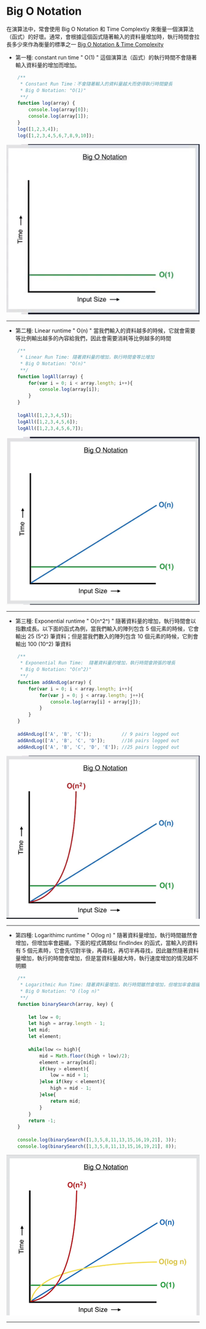 # Big O Notation 
在演算法中，常會使用 Big O Notation 和 Time Complextiy 來衡量一個演算法（函式）的好壞。通常，會根據這個函式隨著輸入的資料量增加時，執行時間會拉長多少來作為衡量的標準之一
[Big O Notation & Time Complexity](https://pjchender.blogspot.tw/2017/09/big-o-notation-time-complexity.html)

* 第一種: constant run time " O(1) "  這個演算法（函式）的執行時間不會隨著輸入資料量的增加而增加。
```javascript
    /**
     * Constant Run Time：不會隨著輸入的資料量越大而使得執行時間變長
     * Big O Notation: "O(1)"
     **/
    function log(array) {
        console.log(array[0]);
        console.log(array[1]);
    }
    log([1,2,3,4]);
    log([1,2,3,4,5,6,7,8,9,10]);

```
![時間複雜度:O(1)](img/01.png)

---

*  第二種: Linear runtime " O(n) " 當我們輸入的資料越多的時候，它就會需要等比例輸出越多的內容給我們，因此會需要消耗等比例越多的時間

```javascript { .line-numbers }
    /**
     * Linear Run Time: 隨著資料量的增加，執行時間會等比增加
     * Big O Notation: "O(n)"
     **/
    function logAll(array) {
        for(var i = 0; i < array.length; i++){
            console.log(array[i]);
        }
    }

    logAll([1,2,3,4,5]);
    logAll([1,2,3,4,5,6]);
    logAll([1,2,3,4,5,6,7]);

```

![時間複雜度:O(n)](img/02.png)

---

*  第三種: Exponential runtime " O(n^2^) " 隨著資料量的增加，執行時間會以指數成長。以下面的函式為例，當我們輸入的陣列包含 5 個元素的時候，它會輸出 25 (5^2) 筆資料；但是當我們數入的陣列包含 10 個元素的時候，它則會輸出 100 (10^2) 筆資料

```javascript
    /**
     * Exponential Run Time:  隨著資料量的增加，執行時間會誇張的增長
     * Big O Notation: "O(n^2)"
     **/
    function addAndLog(array) {
        for(var i = 0; i < array.length; i++){
            for(var j = 0; j < array.length; j++){
                console.log(array[i] + array[j]);
            }
        }
    }

    addAndLog(['A', 'B', 'C']);           // 9 pairs logged out
    addAndLog(['A', 'B', 'C', 'D']);      //16 pairs logged out
    addAndLog(['A', 'B', 'C', 'D', 'E']); //25 pairs logged out

```

![時間複雜度:O(n^2)](img/03.png)

---

*  第四種: Logarithimc runtime " O(log n) " 隨著資料量增加，執行時間雖然會增加，但增加率會趨緩。下面的程式碼類似 findIndex 的函式，當輸入的資料有 5 個元素時，它會先切對半後，再尋找，再切半再尋找，因此雖然隨著資料量增加，執行的時間會增加，但是當資料量越大時，執行速度增加的情況越不明顯

```javascript
    /**
     * Logarithmic Run Time: 隨著資料量增加，執行時間雖然會增加，但增加率會趨緩
     * Big O Notation: "O (log n)"
     **/
    function binarySearch(array, key) {
        
        let low = 0;
        let high = array.length - 1;
        let mid;
        let element;

        while(low <= high){
            mid = Math.floor((high + low)/2);
            element = array[mid];
            if(key > element){
                low = mid + 1;
            }else if(key < element){
                high = mid - 1;
            }else{
                return mid;
            }
        }
        return -1;
    }

    console.log(binarySearch([1,3,5,8,11,13,15,16,19,21], 3));
    console.log(binarySearch([1,3,5,8,11,13,15,16,19,21], 8));

```

![時間複雜度:O(log n)](img/04.png)

---
